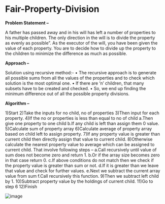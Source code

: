 # Fair-Property-Division

**Problem Statement –**

A father has passed away and in his will has left a number of properties to his multiple children. The only direction in the will is to divide the property as evenly as possible”.
As the executor of the will, you have been given the value of each property. You are to decide how to divide up the property to the children to minimize the difference as much as possible.

**Approach –** 

Solution using recursive method:- 
• The recursive approach is to generate all possible sums from all the values of the properties and to check which solution is the most optimal one. 
• If there are ‘n’ children, that many subsets have to be created and checked.
• So, we end up finding the minimum difference out of all the possible property divisions.


**Algorithm –** 

1)Start 
2)Take the inputs for no child, no of properties 
3)Then input for each property. 
4)If the no or properties is less than equal to no of child 
  a.Then give one property to one child 
  b.If any child is left than assign them 0 value. 
5)Calculate sum of property array 
6)Calculate average of property array based on child left to assign property. 
7)If any property value is greater than current child then directly assign that value to current child. 
8)Otherwise calculate the nearest property value to average which can be assigned to current child. That involve following steps –
  a.Call recursively until value of sum does not become zero and return 1.
  b.Or if the array size becomes zero in that case return 0. 
  c.If above conditions do not match then we check if the property value is greater than sum or not. 
  d.If it is greater than we leave that value and check for further values.
  e.Next we subtract the current array value from sum 
  f.Call recursively this function. 
9)Then we subtract left child by 1. 
10)Subtract property value by the holdings of current child. 
11)Go to step 6 
12)Finish


![image](https://user-images.githubusercontent.com/82059488/169806876-8507491a-51c1-4e4d-82ee-ccab133143fe.png)
